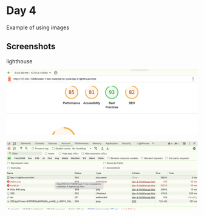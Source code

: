 # Day 4

Example of using images

## Screenshots

lighthouse

<img src="img/lighthouse-screenshot.png">

![network screenshot](img/network-screenshot.png)